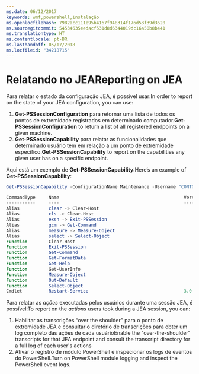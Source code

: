 ```yaml
---
ms.date: 06/12/2017
keywords: wmf,powershell,instalação
ms.openlocfilehash: 7982acc111e95b4167f948314f176d53f39d3620
ms.sourcegitcommit: 54534635eedacf531d8d6344019dc16a50b8b441
ms.translationtype: HT
ms.contentlocale: pt-BR
ms.lasthandoff: 05/17/2018
ms.locfileid: "34218715"
---
```

# <a name="reporting-on-jea"></a><span data-ttu-id="27ab0-102">Relatando no JEA</span><span class="sxs-lookup"><span data-stu-id="27ab0-102">Reporting on JEA</span></span>
<span data-ttu-id="27ab0-103">Para relatar o estado da configuração JEA, é possível usar:</span><span class="sxs-lookup"><span data-stu-id="27ab0-103">In order to report on the state of your JEA configuration, you can use:</span></span>
1.  <span data-ttu-id="27ab0-104">**Get-PSSessionConfiguration** para retornar uma lista de todos os pontos de extremidade registrados em determinado computador.</span><span class="sxs-lookup"><span data-stu-id="27ab0-104">**Get-PSSessionConfiguration** to return a list of all registered endpoints on a given machine.</span></span>
2.  <span data-ttu-id="27ab0-105">**Get-PSSessionCapability** para relatar as funcionalidades que determinado usuário tem em relação a um ponto de extremidade específico.</span><span class="sxs-lookup"><span data-stu-id="27ab0-105">**Get-PSSessionCapability** to report on the capabilities any given user has on a specific endpoint.</span></span>

<span data-ttu-id="27ab0-106">Aqui está um exemplo de **Get-PSSessionCapability**:</span><span class="sxs-lookup"><span data-stu-id="27ab0-106">Here’s an example of **Get-PSSessionCapability**:</span></span>
```powershell
Get-PSSessionCapability -ConfigurationName Maintenance -Username "CONTOSO\JohnDoe"

CommandType     Name                                               Version    Source
-----------     ----                                               -------    ------
Alias           clear -> Clear-Host
Alias           cls -> Clear-Host
Alias           exsn -> Exit-PSSession
Alias           gcm -> Get-Command
Alias           measure -> Measure-Object
Alias           select -> Select-Object
Function        Clear-Host
Function        Exit-PSSession
Function        Get-Command
Function        Get-FormatData
Function        Get-Help
Function        Get-UserInfo
Function        Measure-Object
Function        Out-Default
Function        Select-Object
Cmdlet          Restart-Service                                    3.0.0.0 Microsof...


```

<span data-ttu-id="27ab0-107">Para relatar as _ações_ executadas pelos usuários durante uma sessão JEA, é possível:</span><span class="sxs-lookup"><span data-stu-id="27ab0-107">To report on the _actions_ users took during a JEA session, you can:</span></span>
1. <span data-ttu-id="27ab0-108">Habilitar as transcrições “over the shoulder” para o ponto de extremidade JEA e consultar o diretório de transcrições para obter um log completo das ações de cada usuário</span><span class="sxs-lookup"><span data-stu-id="27ab0-108">Enable the "over-the-shoulder" transcripts for that JEA endpoint and consult the transcript directory for a full log of each user's actions</span></span>
2. <span data-ttu-id="27ab0-109">Ativar o registro de módulo PowerShell e inspecionar os logs de eventos do PowerShell.</span><span class="sxs-lookup"><span data-stu-id="27ab0-109">Turn on PowerShell module logging and inspect the PowerShell event logs.</span></span>

